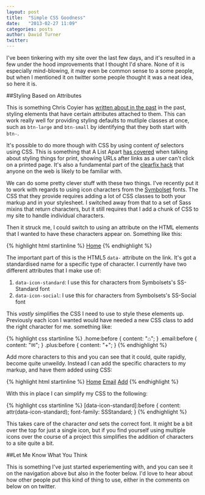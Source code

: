 ```yaml
---
layout: post
title:  "Simple CSS Goodness"
date:   "2013-02-27 11:09"
categories: posts
author: David Turner
twitter:
---
```

I've been tinkering with my site over the last few days, and it's resulted in a few under the hood improvements that I thought I'd share. None of it is especially mind-blowing, it may even be common sense to a some people, but when I mentioned it on twitter some people thought it was a neat idea, so here it is.

##Styling Based on Attributes

This is something Chris Coyier has [written about in the past][attribute-selectors] in the past, styling elements that have certain attributes attached to them. This can work really well for providing styling defaults to mutliple classes at once, such as `btn-large` and `btn-small` by identifying that they both start with `btn-`.

It's possible to do more though with CSS by using content *of* selectors using CSS. This is something that A List Apart [has covered][goingtoprint] when talking about styling things for print, showing URLs after links as a user can't click on a printed page. It's also a fundamental part of the [clearfix hack][micro-clearfix-hack] that anyone on the web is likely to be familiar with.

We can do some pretty clever stuff with these two things. I've recently put it to work with regards to using icon characters from the [Symbolset][] fonts. The CSS that they provide requires adding a lot of CSS classes to both your markup and in your stylesheet. I switched away from that to a set of Sass mixins that return characters, but it still requires that I add a chunk of CSS to my site to handle individual characters.

Then it struck me, I could switch to using an attribute on the HTML elements that I wanted to have these characters appear on. Something like this:

{% highlight html startinline %}
<a href="/" data-icon-standard="⌂">Home</a>
{% endhighlight %}

The important part of this is the HTML5 `data-` attribute on the link. It's got a standardised name for a specific type of character. I currently have two different attributes that I make use of:

1. `data-icon-standard`: I use this for characters from Symbolsets's SS-Standard font
2. `data-icon-social`: I use this for characters from Symbolsets's SS-Social font

This *vastly* simplifies the CSS I need to use to style these elements up. Previously each icon I wanted would have needed a new CSS class to add the right character for me. something like:

{% highlight css startinline %}
.home:before { content: "⌂"; }
.email:before { content: "✉"; }
.plus:before { content: "+"; }
{% endhighlight %}

Add more characters to this and you can see that it could, quite rapidly, become quite unweildy. Instead I can add the specific characters to my markup, and have them added using CSS:

{% highlight html startinline %}
<a href="/" data-icon-standard="⌂">Home</a>
<a href="/" data-icon-standard="✉">Email</a>
<a href="/" data-icon-standard="+">Add</a>
{% endhighlight %}

With this in place I can simplify my CSS to the following:

{% highlight css startinline %}
[data-icon-standard]:before {
  content: attr(data-icon-standard);
  font-family: SSStandard;
}
{% endhighlight %}

This takes care of the character *and* sets the correct font. It might be a bit over the top for just a single icon, but if you find yourself using multiple icons over the course of a project this simplifies the addition of characters to a site quite a bit.

##Let Me Know What You Think

This is something I've just started experiementing with, and you can see it on the navigation above but also in the footer below. I'd love to hear about how other people put this kind of thing to use, either in the comments on below on on twitter.

[attribute-selectors]: http://css-tricks.com/attribute-selectors/
[goingtoprint]: http://alistapart.com/article/goingtoprint
[micro-clearfix-hack]: http://nicolasgallagher.com/micro-clearfix-hack/
[Symbolset]: http://symbolset.com